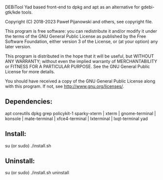 DEBiTool
Yad based front-end to dpkg and apt as an alternative for gdebi-gtk/kde tools.

Copyright (C) 2018-2023 Paweł Pijanowski and others, see copyright file.

This program is free software: you can redistribute it and/or modify
it under the terms of the GNU General Public License as published by
the Free Software Foundation, either version 3 of the License, or
(at your option) any later version.

This program is distributed in the hope that it will be useful,
but WITHOUT ANY WARRANTY; without even the implied warranty of
MERCHANTABILITY or FITNESS FOR A PARTICULAR PURPOSE.  See the
GNU General Public License for more details.

You should have received a copy of the GNU General Public License
along with this program.  If not, see <http://www.gnu.org/licenses/>.

Dependencies:
-------------
apt
coreutils
dpkg
grep
policykit-1
sparky-xterm | xterm | gnome-terminal | konsole | mate-terminal | xfce4-terminal | lxterminal | lxqt-terminal
yad

Install:
-------------
su (or sudo) 
./install.sh

Uninstall:
-------------
su (or sudo)
./install.sh uninstall
